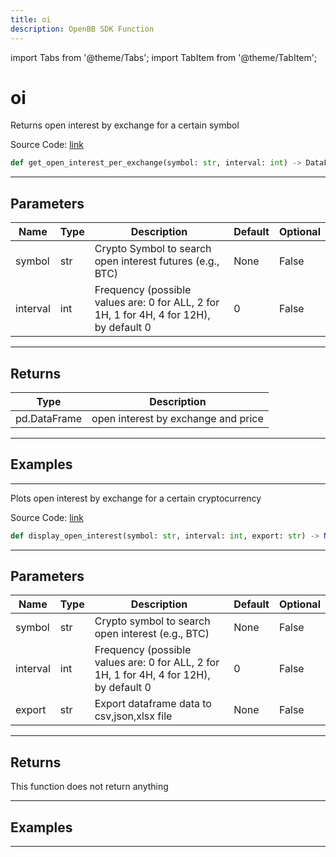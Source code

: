 ```yaml
---
title: oi
description: OpenBB SDK Function
---
```


import Tabs from '@theme/Tabs';
import TabItem from '@theme/TabItem';

# oi

<Tabs>
<TabItem value="model" label="Model" default>

Returns open interest by exchange for a certain symbol

Source Code: [link](https://github.com/OpenBB-finance/OpenBBTerminal/tree/main/openbb_terminal/cryptocurrency/due_diligence/coinglass_model.py#L149)

```python
def get_open_interest_per_exchange(symbol: str, interval: int) -> DataFrame
```
---

## Parameters

| Name | Type | Description | Default | Optional |
| ---- | ---- | ----------- | ------- | -------- |
| symbol | str | Crypto Symbol to search open interest futures (e.g., BTC) | None | False |
| interval | int | Frequency (possible values are: 0 for ALL, 2 for 1H, 1 for 4H, 4 for 12H), by default 0 | 0 | False |

---

## Returns

| Type | Description |
| ---- | ----------- |
| pd.DataFrame | open interest by exchange and price |

---

## Examples

---



</TabItem>
<TabItem value="view" label="View">

Plots open interest by exchange for a certain cryptocurrency

Source Code: [link](https://github.com/OpenBB-finance/OpenBBTerminal/tree/main/openbb_terminal/cryptocurrency/due_diligence/coinglass_view.py#L55)

```python
def display_open_interest(symbol: str, interval: int, export: str) -> None
```
---

## Parameters

| Name | Type | Description | Default | Optional |
| ---- | ---- | ----------- | ------- | -------- |
| symbol | str | Crypto symbol to search open interest (e.g., BTC) | None | False |
| interval | int | Frequency (possible values are: 0 for ALL, 2 for 1H, 1 for 4H, 4 for 12H), by default 0 | 0 | False |
| export | str | Export dataframe data to csv,json,xlsx file | None | False |

---

## Returns

This function does not return anything

---

## Examples

---



</TabItem>
</Tabs>